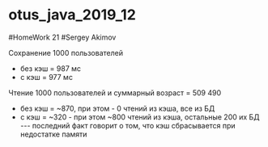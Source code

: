 # otus_java_2019_12
#HomeWork 21
#Sergey Akimov



Сохранение 1000 пользователей
- без кэш = 987 мс
- c кэш = 977 мс

Чтение 1000 пользователей и суммарный возраст = 509 490
- без кэш = ~870, при этом - 0 чтений из кэша, все из БД
- c кэш = ~320 - при этом ~800 чтений из кэша, остальные 200 их БД
--- последний факт говорит о том, что кэш сбрасывается при недостатке памяти